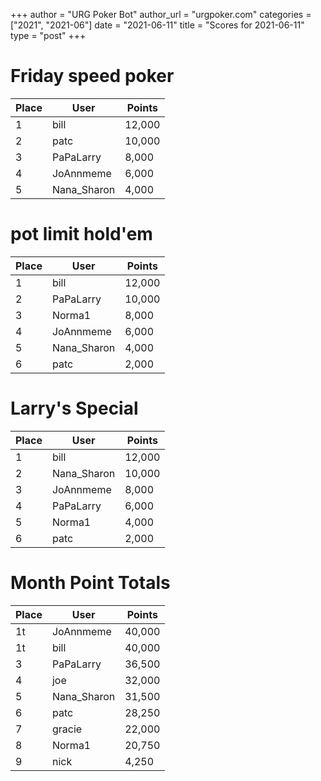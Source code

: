 +++
author = "URG Poker Bot"
author_url = "urgpoker.com"
categories = ["2021", "2021-06"]
date = "2021-06-11"
title = "Scores for 2021-06-11"
type = "post"
+++
# Friday speed poker

| Place | User | Points |
|-------|------|--------|
| 1 | bill | 12,000 |
| 2 | patc | 10,000 |
| 3 | PaPaLarry | 8,000 |
| 4 | JoAnnmeme | 6,000 |
| 5 | Nana_Sharon | 4,000 |

# pot limit hold'em

| Place | User | Points |
|-------|------|--------|
| 1 | bill | 12,000 |
| 2 | PaPaLarry | 10,000 |
| 3 | Norma1 | 8,000 |
| 4 | JoAnnmeme | 6,000 |
| 5 | Nana_Sharon | 4,000 |
| 6 | patc | 2,000 |

# Larry's Special

| Place | User | Points |
|-------|------|--------|
| 1 | bill | 12,000 |
| 2 | Nana_Sharon | 10,000 |
| 3 | JoAnnmeme | 8,000 |
| 4 | PaPaLarry | 6,000 |
| 5 | Norma1 | 4,000 |
| 6 | patc | 2,000 |

# Month Point Totals

| Place | User | Points |
|-------|------|--------|
| 1t | JoAnnmeme | 40,000 |
| 1t | bill | 40,000 |
| 3 | PaPaLarry | 36,500 |
| 4 | joe | 32,000 |
| 5 | Nana_Sharon | 31,500 |
| 6 | patc | 28,250 |
| 7 | gracie | 22,000 |
| 8 | Norma1 | 20,750 |
| 9 | nick | 4,250 |
